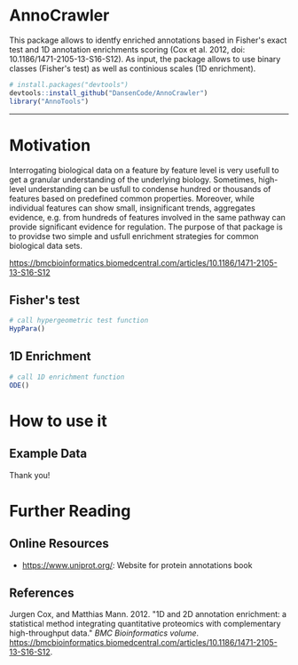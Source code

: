 # AnnoCrawler

This package allows to identfy enriched annotations based in Fisher's exact test and 1D annotation enrichments scoring (Cox et al. 2012, doi: 10.1186/1471-2105-13-S16-S12). As input, the package allows to use binary classes (Fisher's test) as well as continious scales (1D enrichment).

``` r
# install.packages("devtools")
devtools::install_github("DansenCode/AnnoCrawler")
library("AnnoTools")
```

-----

# Motivation

Interrogating biological data on a feature by feature level is very usefull to get a granular understanding of the underlying biology. Sometimes, high-level understanding can be usfull to condense hundred or thousands of features based on predefined common properties. Moreover, while individual features can show small, insignificant trends, aggregates evidence, e.g. from hundreds of features involved in the same pathway can provide significant evidence for regulation. The purpose of that package is to providse two simple and usfull enrichment strategies for common biological data sets.

<https://bmcbioinformatics.biomedcentral.com/articles/10.1186/1471-2105-13-S16-S12>

## Fisher's test
``` r
# call hypergeometric test function
HypPara()
```

## 1D Enrichment
``` r
# call 1D enrichment function
ODE()
```

# How to use it

## Example Data

Thank you!
# Further Reading

## Online Resources

  - <https://www.uniprot.org/>: Website for protein annotations
    book

## References

<div id="refs" class="references">

<div id="ref-cox_rmarkdown:_2012">

Jurgen Cox, and Matthias Mann. 2012. "1D and 2D annotation enrichment: a statistical method integrating quantitative proteomics with complementary high-throughput data." *BMC Bioinformatics volume*.
<https://bmcbioinformatics.biomedcentral.com/articles/10.1186/1471-2105-13-S16-S12>.

</div>

